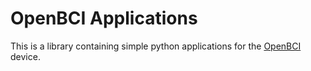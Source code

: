 # OpenBCI Applications

This is a library containing simple python applications for the [OpenBCI](https://github.com/OpenBCI) device.
